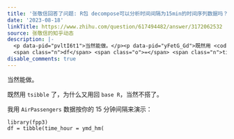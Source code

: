 ```yaml
---
title: '张敬信回答了问题: R包 decompose可以分析时间间隔为15min的时间序列数据吗？'
date: '2023-08-18'
linkTitle: https://www.zhihu.com/question/617494482/answer/3172062532
source: 张敬信的知乎动态
description: |-
  <p data-pid="pvltI6t1">当然能做。</p><p data-pid="yFetG_Gd">既然用 <code>tsibble</code> 了，为什么又用回 <code>base R</code>，当然不搭了。 </p><p data-pid="hbBkbZMw">我用 <code>AirPassengers</code> 数据按你的 15 分钟间隔来演示： </p><div class="highlight"><pre><code class="language-ada"><span class="n">library</span><span class="p">(</span><span class="n">fpp3</span><span class="p">)</span>
  <span class="n">df</span> <span class="o">=</span> <span class="n">tibble</span><span class="p">(</span><span class="n">time_hour</span> <span class="o">=</span> <span class="n">ymd_hm</span><span class="p">(</span><span ...
disable_comments: true
---
```

<p data-pid="pvltI6t1">当然能做。</p><p data-pid="yFetG_Gd">既然用 <code>tsibble</code> 了，为什么又用回 <code>base R</code>，当然不搭了。 </p><p data-pid="hbBkbZMw">我用 <code>AirPassengers</code> 数据按你的 15 分钟间隔来演示： </p><div class="highlight"><pre><code class="language-ada"><span class="n">library</span><span class="p">(</span><span class="n">fpp3</span><span class="p">)</span>
<span class="n">df</span> <span class="o">=</span> <span class="n">tibble</span><span class="p">(</span><span class="n">time_hour</span> <span class="o">=</span> <span class="n">ymd_hm</span><span class="p">(</span><span ...